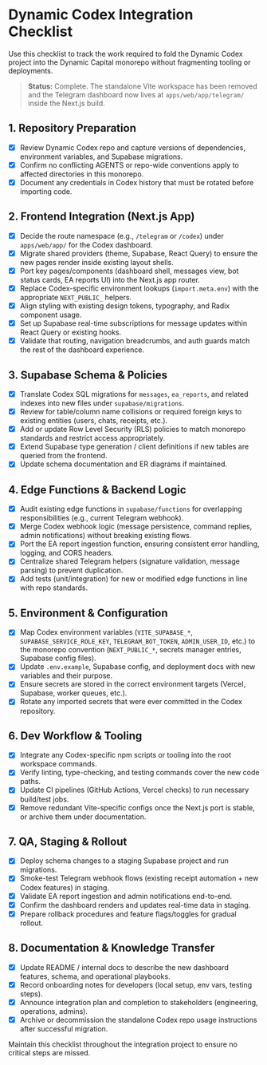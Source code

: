 # Dynamic Codex Integration Checklist

Use this checklist to track the work required to fold the Dynamic Codex project into the Dynamic Capital monorepo without fragmenting tooling or deployments.

> **Status:** Complete. The standalone Vite workspace has been removed and the Telegram dashboard now lives at `apps/web/app/telegram/` inside the Next.js build.

## 1. Repository Preparation
- [x] Review Dynamic Codex repo and capture versions of dependencies, environment variables, and Supabase migrations.
- [x] Confirm no conflicting AGENTS or repo-wide conventions apply to affected directories in this monorepo.
- [x] Document any credentials in Codex history that must be rotated before importing code.

## 2. Frontend Integration (Next.js App)
- [x] Decide the route namespace (e.g., `/telegram` or `/codex`) under `apps/web/app/` for the Codex dashboard.
- [x] Migrate shared providers (theme, Supabase, React Query) to ensure the new pages render inside existing layout shells.
- [x] Port key pages/components (dashboard shell, messages view, bot status cards, EA reports UI) into the Next.js app router.
- [x] Replace Codex-specific environment lookups (`import.meta.env`) with the appropriate `NEXT_PUBLIC_` helpers.
- [x] Align styling with existing design tokens, typography, and Radix component usage.
- [x] Set up Supabase real-time subscriptions for message updates within React Query or existing hooks.
- [x] Validate that routing, navigation breadcrumbs, and auth guards match the rest of the dashboard experience.

## 3. Supabase Schema & Policies
- [x] Translate Codex SQL migrations for `messages`, `ea_reports`, and related indexes into new files under `supabase/migrations`.
- [x] Review for table/column name collisions or required foreign keys to existing entities (users, chats, receipts, etc.).
- [x] Add or update Row Level Security (RLS) policies to match monorepo standards and restrict access appropriately.
- [x] Extend Supabase type generation / client definitions if new tables are queried from the frontend.
- [x] Update schema documentation and ER diagrams if maintained.

## 4. Edge Functions & Backend Logic
- [x] Audit existing edge functions in `supabase/functions` for overlapping responsibilities (e.g., current Telegram webhook).
- [x] Merge Codex webhook logic (message persistence, command replies, admin notifications) without breaking existing flows.
- [x] Port the EA report ingestion function, ensuring consistent error handling, logging, and CORS headers.
- [x] Centralize shared Telegram helpers (signature validation, message parsing) to prevent duplication.
- [x] Add tests (unit/integration) for new or modified edge functions in line with repo standards.

## 5. Environment & Configuration
- [x] Map Codex environment variables (`VITE_SUPABASE_*`, `SUPABASE_SERVICE_ROLE_KEY`, `TELEGRAM_BOT_TOKEN`, `ADMIN_USER_ID`, etc.) to the monorepo convention (`NEXT_PUBLIC_*`, secrets manager entries, Supabase config files).
- [x] Update `.env.example`, Supabase config, and deployment docs with new variables and their purpose.
- [x] Ensure secrets are stored in the correct environment targets (Vercel, Supabase, worker queues, etc.).
- [x] Rotate any imported secrets that were ever committed in the Codex repository.

## 6. Dev Workflow & Tooling
- [x] Integrate any Codex-specific npm scripts or tooling into the root workspace commands.
- [x] Verify linting, type-checking, and testing commands cover the new code paths.
- [x] Update CI pipelines (GitHub Actions, Vercel checks) to run necessary build/test jobs.
- [x] Remove redundant Vite-specific configs once the Next.js port is stable, or archive them under documentation.

## 7. QA, Staging & Rollout
- [x] Deploy schema changes to a staging Supabase project and run migrations.
- [x] Smoke-test Telegram webhook flows (existing receipt automation + new Codex features) in staging.
- [x] Validate EA report ingestion and admin notifications end-to-end.
- [x] Confirm the dashboard renders and updates real-time data in staging.
- [x] Prepare rollback procedures and feature flags/toggles for gradual rollout.

## 8. Documentation & Knowledge Transfer
- [x] Update README / internal docs to describe the new dashboard features, schema, and operational playbooks.
- [x] Record onboarding notes for developers (local setup, env vars, testing steps).
- [x] Announce integration plan and completion to stakeholders (engineering, operations, admins).
- [x] Archive or decommission the standalone Codex repo usage instructions after successful migration.

Maintain this checklist throughout the integration project to ensure no critical steps are missed.
